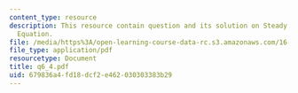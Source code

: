 ```yaml
---
content_type: resource
description: This resource contain question and its solution on Steady Flow Energy
  Equation.
file: /media/https%3A/open-learning-course-data-rc.s3.amazonaws.com/16-01-unified-engineering-i-ii-iii-iv-fall-2005-spring-2006/679836a4fd18dcf2e462030303383b29_q6_4.pdf
file_type: application/pdf
resourcetype: Document
title: q6_4.pdf
uid: 679836a4-fd18-dcf2-e462-030303383b29
---
```

